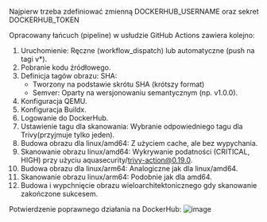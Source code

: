 Najpierw trzeba zdefiniować zmienną DOCKERHUB_USERNAME oraz sekret DOCKERHUB_TOKEN

Opracowany łańcuch (pipeline) w usłudzie GitHub Actions zawiera kolejno:
  1. Uruchomienie: Ręczne (workflow_dispatch) lub automatyczne (push na tagi v*).
  2. Pobranie kodu źródłowego.
  3. Definicja tagów obrazu: SHA:
       - Tworzony na podstawie skrótu SHA (krótszy format)
       - Semver: Oparty na wersjonowaniu semantycznym (np. v1.0.0).
  4. Konfiguracja QEMU.
  5. Konfiguracja Buildx.
  6. Logowanie do DockerHub.
  7. Ustawienie tagu dla skanowania: Wybranie odpowiedniego tagu dla Trivy(przyjmuje tylko jeden).
  8. Budowa obrazu dla linux/amd64: Z użyciem cache, ale bez wypychania.
  9. Skanowanie obrazu linux/amd64: Wykrywanie podatności (CRITICAL, HIGH) przy użyciu aquasecurity/trivy-action@0.19.0.
  10. Budowa obrazu dla linux/arm64: Analogiczne jak dla linux/amd64.
  11. Skanowanie obrazu linux/arm64: Podobnie jak dla amd64.
  12. Budowa i wypchnięcie obrazu wieloarchitektonicznego gdy skanowanie zakończone sukcesem.


Potwierdzenie poprawnego działania na DockerHub:
![image](https://github.com/user-attachments/assets/8d7d8c7b-640a-4baa-826e-fc6958a3b18e)


